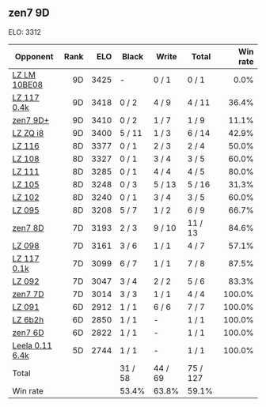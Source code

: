 ## zen7 9D ##

ELO: 3312

Opponent | Rank | ELO | Black | Write | Total | Win rate
---------|-----:|----:|-------|-------|-------|-------:
[LZ LM 10BE08](LZ%20LM%2010BE08.md) | 9D | 3425 | - | 0 / 1 | 0 / 1 | 0.0%
[LZ 117 0.4k](LZ%20117%200.4k.md) | 9D | 3418 | 0 / 2 | 4 / 9 | 4 / 11 | 36.4%
[zen7 9D+](zen7%209D+.md) | 9D | 3410 | 0 / 2 | 1 / 7 | 1 / 9 | 11.1%
[LZ ZQ i8](LZ%20ZQ%20i8.md) | 9D | 3400 | 5 / 11 | 1 / 3 | 6 / 14 | 42.9%
[LZ 116](LZ%20116.md) | 8D | 3377 | 0 / 1 | 2 / 3 | 2 / 4 | 50.0%
[LZ 108](LZ%20108.md) | 8D | 3327 | 0 / 1 | 3 / 4 | 3 / 5 | 60.0%
[LZ 111](LZ%20111.md) | 8D | 3285 | 0 / 1 | 4 / 4 | 4 / 5 | 80.0%
[LZ 105](LZ%20105.md) | 8D | 3248 | 0 / 3 | 5 / 13 | 5 / 16 | 31.3%
[LZ 102](LZ%20102.md) | 8D | 3240 | 0 / 1 | 3 / 4 | 3 / 5 | 60.0%
[LZ 095](LZ%20095.md) | 8D | 3208 | 5 / 7 | 1 / 2 | 6 / 9 | 66.7%
[zen7 8D](zen7%208D.md) | 7D | 3193 | 2 / 3 | 9 / 10 | 11 / 13 | 84.6%
[LZ 098](LZ%20098.md) | 7D | 3161 | 3 / 6 | 1 / 1 | 4 / 7 | 57.1%
[LZ 117 0.1k](LZ%20117%200.1k.md) | 7D | 3099 | 6 / 7 | 1 / 1 | 7 / 8 | 87.5%
[LZ 092](LZ%20092.md) | 7D | 3047 | 3 / 4 | 2 / 2 | 5 / 6 | 83.3%
[zen7 7D](zen7%207D.md) | 7D | 3014 | 3 / 3 | 1 / 1 | 4 / 4 | 100.0%
[LZ 091](LZ%20091.md) | 6D | 2912 | 1 / 1 | 6 / 6 | 7 / 7 | 100.0%
[LZ 6b2h](LZ%206b2h.md) | 6D | 2850 | 1 / 1 | - | 1 / 1 | 100.0%
[zen7 6D](zen7%206D.md) | 6D | 2822 | 1 / 1 | - | 1 / 1 | 100.0%
[Leela 0.11 6.4k](Leela%200.11%206.4k.md) | 5D | 2744 | 1 / 1 | - | 1 / 1 | 100.0%
Total | | | 31 / 58 | 44 / 69 | 75 / 127 | 
Win rate| | | 53.4% | 63.8% | 59.1% | 

